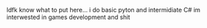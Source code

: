 Idfk know what to put here...
i do basic pyton and intermidiate C#
im interwested in games development and shit
